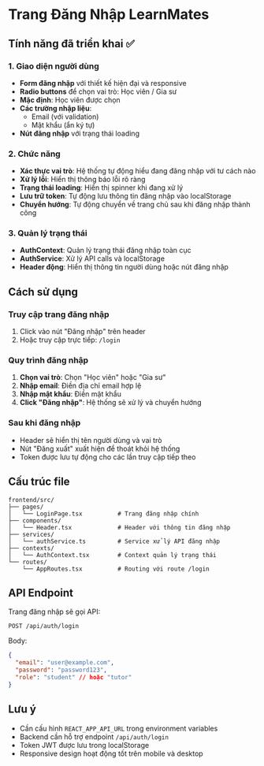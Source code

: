 # Trang Đăng Nhập LearnMates

## Tính năng đã triển khai ✅

### 1. Giao diện người dùng
- **Form đăng nhập** với thiết kế hiện đại và responsive
- **Radio buttons** để chọn vai trò: Học viên / Gia sư
- **Mặc định**: Học viên được chọn
- **Các trường nhập liệu**:
  - Email (với validation)
  - Mật khẩu (ẩn ký tự)
- **Nút đăng nhập** với trạng thái loading

### 2. Chức năng
- **Xác thực vai trò**: Hệ thống tự động hiểu đang đăng nhập với tư cách nào
- **Xử lý lỗi**: Hiển thị thông báo lỗi rõ ràng
- **Trạng thái loading**: Hiển thị spinner khi đang xử lý
- **Lưu trữ token**: Tự động lưu thông tin đăng nhập vào localStorage
- **Chuyển hướng**: Tự động chuyển về trang chủ sau khi đăng nhập thành công

### 3. Quản lý trạng thái
- **AuthContext**: Quản lý trạng thái đăng nhập toàn cục
- **AuthService**: Xử lý API calls và localStorage
- **Header động**: Hiển thị thông tin người dùng hoặc nút đăng nhập

## Cách sử dụng

### Truy cập trang đăng nhập
1. Click vào nút "Đăng nhập" trên header
2. Hoặc truy cập trực tiếp: `/login`

### Quy trình đăng nhập
1. **Chọn vai trò**: Chọn "Học viên" hoặc "Gia sư"
2. **Nhập email**: Điền địa chỉ email hợp lệ
3. **Nhập mật khẩu**: Điền mật khẩu
4. **Click "Đăng nhập"**: Hệ thống sẽ xử lý và chuyển hướng

### Sau khi đăng nhập
- Header sẽ hiển thị tên người dùng và vai trò
- Nút "Đăng xuất" xuất hiện để thoát khỏi hệ thống
- Token được lưu tự động cho các lần truy cập tiếp theo

## Cấu trúc file

```
frontend/src/
├── pages/
│   └── LoginPage.tsx          # Trang đăng nhập chính
├── components/
│   └── Header.tsx             # Header với thông tin đăng nhập
├── services/
│   └── authService.ts         # Service xử lý API đăng nhập
├── contexts/
│   └── AuthContext.tsx        # Context quản lý trạng thái
└── routes/
    └── AppRoutes.tsx          # Routing với route /login
```

## API Endpoint

Trang đăng nhập sẽ gọi API:
```
POST /api/auth/login
```

Body:
```json
{
  "email": "user@example.com",
  "password": "password123",
  "role": "student" // hoặc "tutor"
}
```

## Lưu ý

- Cần cấu hình `REACT_APP_API_URL` trong environment variables
- Backend cần hỗ trợ endpoint `/api/auth/login`
- Token JWT được lưu trong localStorage
- Responsive design hoạt động tốt trên mobile và desktop 